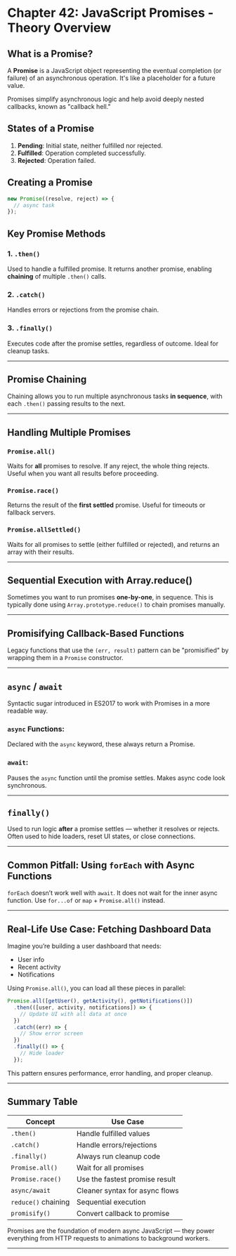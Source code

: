 # Chapter 42: JavaScript Promises - Theory Overview

## What is a Promise?

A **Promise** is a JavaScript object representing the eventual completion (or failure) of an asynchronous operation. It's like a placeholder for a future value.

Promises simplify asynchronous logic and help avoid deeply nested callbacks, known as "callback hell."

## States of a Promise

1. **Pending**: Initial state, neither fulfilled nor rejected.
2. **Fulfilled**: Operation completed successfully.
3. **Rejected**: Operation failed.

## Creating a Promise

```js
new Promise((resolve, reject) => {
  // async task
});
```

## Key Promise Methods

### 1. `.then()`

Used to handle a fulfilled promise. It returns another promise, enabling **chaining** of multiple `.then()` calls.

### 2. `.catch()`

Handles errors or rejections from the promise chain.

### 3. `.finally()`

Executes code after the promise settles, regardless of outcome. Ideal for cleanup tasks.

---

## Promise Chaining

Chaining allows you to run multiple asynchronous tasks **in sequence**, with each `.then()` passing results to the next.

---

## Handling Multiple Promises

### `Promise.all()`

Waits for **all** promises to resolve. If any reject, the whole thing rejects. Useful when you want all results before proceeding.

### `Promise.race()`

Returns the result of the **first settled** promise. Useful for timeouts or fallback servers.

### `Promise.allSettled()`

Waits for all promises to settle (either fulfilled or rejected), and returns an array with their results.

---

## Sequential Execution with Array.reduce()

Sometimes you want to run promises **one-by-one**, in sequence. This is typically done using `Array.prototype.reduce()` to chain promises manually.

---

## Promisifying Callback-Based Functions

Legacy functions that use the `(err, result)` pattern can be "promisified" by wrapping them in a `Promise` constructor.

---

## `async` / `await`

Syntactic sugar introduced in ES2017 to work with Promises in a more readable way.

### `async` Functions:

Declared with the `async` keyword, these always return a Promise.

### `await`:

Pauses the `async` function until the promise settles. Makes async code look synchronous.

---

## `finally()`

Used to run logic **after** a promise settles — whether it resolves or rejects. Often used to hide loaders, reset UI states, or close connections.

---

## Common Pitfall: Using `forEach` with Async Functions

`forEach` doesn’t work well with `await`. It does not wait for the inner async function. Use `for...of` or `map` + `Promise.all()` instead.

---

## Real-Life Use Case: Fetching Dashboard Data

Imagine you’re building a user dashboard that needs:

* User info
* Recent activity
* Notifications

Using `Promise.all()`, you can load all these pieces in parallel:

```js
Promise.all([getUser(), getActivity(), getNotifications()])
  .then(([user, activity, notifications]) => {
    // Update UI with all data at once
  })
  .catch((err) => {
    // Show error screen
  })
  .finally(() => {
    // Hide loader
  });
```

This pattern ensures performance, error handling, and proper cleanup.

---

## Summary Table

| Concept             | Use Case                       |
| ------------------- | ------------------------------ |
| `.then()`           | Handle fulfilled values        |
| `.catch()`          | Handle errors/rejections       |
| `.finally()`        | Always run cleanup code        |
| `Promise.all()`     | Wait for all promises          |
| `Promise.race()`    | Use the fastest promise result |
| `async/await`       | Cleaner syntax for async flows |
| `reduce()` chaining | Sequential execution           |
| `promisify()`       | Convert callback to promise    |

Promises are the foundation of modern async JavaScript — they power everything from HTTP requests to animations to background workers.

---
